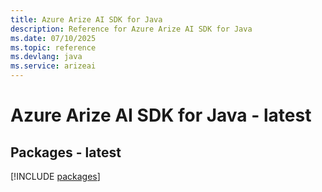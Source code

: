```yaml
---
title: Azure Arize AI SDK for Java
description: Reference for Azure Arize AI SDK for Java
ms.date: 07/10/2025
ms.topic: reference
ms.devlang: java
ms.service: arizeai
---
```

# Azure Arize AI SDK for Java - latest
## Packages - latest
[!INCLUDE [packages](arize-ai-index.md)]